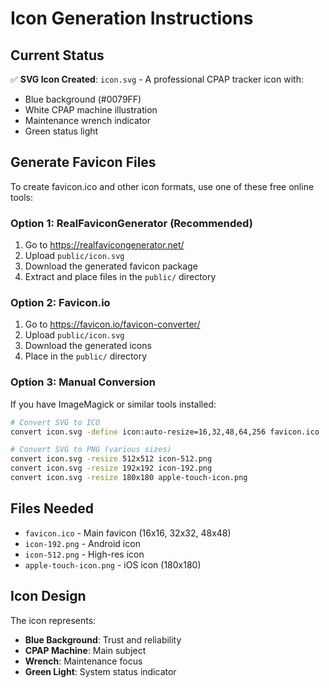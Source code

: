 # Icon Generation Instructions

## Current Status

✅ **SVG Icon Created**: `icon.svg` - A professional CPAP tracker icon with:
- Blue background (#0079FF)
- White CPAP machine illustration
- Maintenance wrench indicator
- Green status light

## Generate Favicon Files

To create favicon.ico and other icon formats, use one of these free online tools:

### Option 1: RealFaviconGenerator (Recommended)
1. Go to https://realfavicongenerator.net/
2. Upload `public/icon.svg`
3. Download the generated favicon package
4. Extract and place files in the `public/` directory

### Option 2: Favicon.io
1. Go to https://favicon.io/favicon-converter/
2. Upload `public/icon.svg`
3. Download the generated icons
4. Place in the `public/` directory

### Option 3: Manual Conversion
If you have ImageMagick or similar tools installed:

```bash
# Convert SVG to ICO
convert icon.svg -define icon:auto-resize=16,32,48,64,256 favicon.ico

# Convert SVG to PNG (various sizes)
convert icon.svg -resize 512x512 icon-512.png
convert icon.svg -resize 192x192 icon-192.png
convert icon.svg -resize 180x180 apple-touch-icon.png
```

## Files Needed

- `favicon.ico` - Main favicon (16x16, 32x32, 48x48)
- `icon-192.png` - Android icon
- `icon-512.png` - High-res icon
- `apple-touch-icon.png` - iOS icon (180x180)

## Icon Design

The icon represents:
- **Blue Background**: Trust and reliability
- **CPAP Machine**: Main subject
- **Wrench**: Maintenance focus
- **Green Light**: System status indicator

